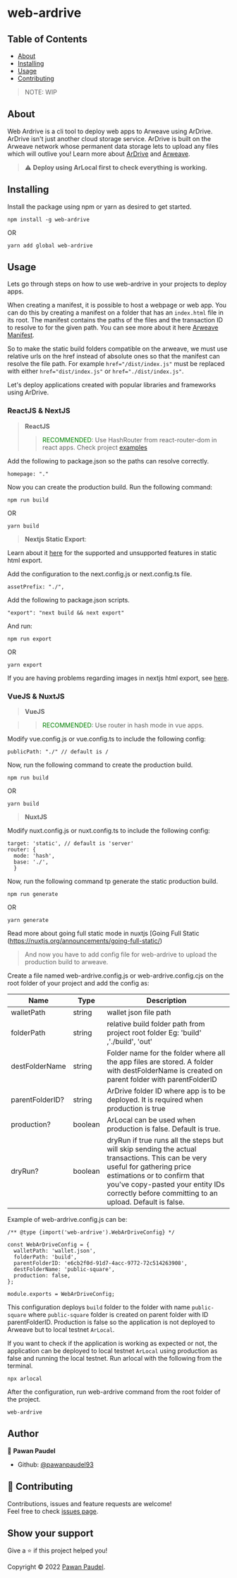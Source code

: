 # web-ardrive

## Table of Contents

- [About](#about)
- [Installing](#installing)
- [Usage](#usage)
- [Contributing](#contributing)

> NOTE: WIP


## About <a name = "about"></a>

Web Ardrive is a cli tool to deploy web apps to Arweave using ArDrive. ArDrive isn't just another cloud storage service. ArDrive is built on the Arweave network whose permanent data storage lets to upload any files which will outlive you!
Learn more about [ArDrive](https://ardrive.io/) and [Arweave](https://www.arweave.org/).

> :warning: **Deploy using ArLocal first to check everything is working.**


## Installing <a name = "installing"></a>

Install the package using npm or yarn as desired to get started.
```
npm install -g web-ardrive
```
OR
```
yarn add global web-ardrive
```

## Usage <a name = "usage"></a>

Lets go through steps on how to use web-ardrive in your projects to deploy apps.

When creating a manifest, it is possible to host a webpage or web app. You can do this by creating a manifest on a folder that has an `index.html` file in its root. The manifest contains the paths of the files and the transaction ID to resolve to for the given path. You can see more about it here [Arweave Manifest](https://github.com/ArweaveTeam/arweave/blob/master/doc/path-manifest-schema.md).

So to make the static build folders compatible on the arweave, we must use relative urls on the href instead of absolute ones so that the manifest can resolve the file path. For example `href="/dist/index.js"` must be replaced with either `href="dist/index.js"` or `href="./dist/index.js"`.

Let's deploy applications created with popular libraries and frameworks using ArDrive.

### ReactJS & NextJS
> **ReactJS** 
>> <span style='color: green;'>RECOMMENDED</span>: Use HashRouter from react-router-dom in react apps. Check project [examples](https://github.com/pawanpaudel93/web-ardrive/tree/main/examples)

Add the following to package.json so the paths can resolve correctly.

```
homepage: "."
```
Now you can create the production build. Run the following command:
```
npm run build
```
OR
```
yarn build
```

> **Nextjs Static Export**:

Learn about it [here](https://nextjs.org/docs/advanced-features/static-html-export) for the supported and unsupported features in static html export.

Add the configuration to the next.config.js or next.config.ts file.

```
assetPrefix: "./",
```

Add the following to package.json scripts.
```
"export": "next build && next export"
```
And run: 
```
npm run export
```
OR
```
yarn export
```
If you are having problems regarding images in nextjs html export, see [here](https://stackoverflow.com/questions/65487914/error-image-optimization-using-next-js-default-loader-is-not-compatible-with-n).

### VueJS & NuxtJS
> **VueJS**

>><span style='color: green;'>RECOMMENDED</span>: Use router in hash mode in vue apps.

Modify vue.config.js or vue.config.ts to include the following config:
```
publicPath: "./" // default is /
```
Now, run the following command to create the production build.
```
npm run build
```
OR
```
yarn build
```

> **NuxtJS**

Modify nuxt.config.js or nuxt.config.ts to include the following config:

```
target: 'static', // default is 'server'
router: {
  mode: 'hash',
  base: './',
  }
```

Now, run the following command tp generate the static production build.

```
npm run generate
```
OR
```
yarn generate
```
Read more about going full static mode in nuxtjs [Going Full Static (https://nuxtjs.org/announcements/going-full-static/)

> And now you have to add config file for web-ardrive to upload the production build to arweave.

Create a file named web-ardrive.config.js or web-ardrive.config.cjs  on the root folder of your project and add the config as:

|  Name | Type   | Description   |
| ------------ | ------------ | ------------ |
|  walletPath |  string | wallet json file path |
|folderPath	|	string	|	relative build folder path from project root folder Eg: 'build' ,'./build', 'out'	|
|  destFolderName	 | string  | Folder name for the folder where all the app files are stored. A folder with destFolderName is created on parent folder with parentFolderID  |
| parentFolderID?	  |  string |  ArDrive folder ID where app is to be deployed. It is required when production is true |
| production?	| boolean	| ArLocal can be used when production is false. Default is true.	|
| dryRun? | boolean | dryRun if true runs all the steps but will skip sending the actual transactions. This can be very useful for gathering price estimations or to confirm that you've copy-pasted your entity IDs correctly before committing to an upload. Default is false. |

Example of web-ardrive.config.js can be:

```
/** @type {import('web-ardrive').WebArDriveConfig} */

const WebArDriveConfig = {
  walletPath: 'wallet.json',
  folderPath: 'build',
  parentFolderID: 'e6cb2f0d-91d7-4acc-9772-72c514263908',
  destFolderName: 'public-square',
  production: false,
};

module.exports = WebArDriveConfig;
```
This configuration deploys `build` folder to the folder with name `public-square` where `public-square` folder is created on parent folder with ID parentFolderID. Production is false so the application is not deployed to Arweave but to local testnet `ArLocal`.

If you want to check if the application is working as expected or not, the application can be deployed to local testnet `ArLocal` using production as false and running the local testnet. Run arlocal with the following from the terminal.
```
npx arlocal
```

After the configuration, run web-ardrive command from the root folder of the project.

```
web-ardrive
```

## Author

👤 **Pawan Paudel**

- Github: [@pawanpaudel93](https://github.com/pawanpaudel93)


## 🤝 Contributing <a name = "contributing"></a>

Contributions, issues and feature requests are welcome!<br />Feel free to check [issues page](https://github.com/pawanpaudel93/web-ardrive/issues).


## Show your support

Give a ⭐️ if this project helped you!

Copyright © 2022 [Pawan Paudel](https://github.com/pawanpaudel93).<br />